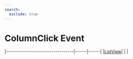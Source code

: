 ```yaml
---
search:
  exclude: true
---
```


<h1 class="heading"><span class="name">ColumnClick Event</span></h1>

|----------------------------------|------|------|
|[ListView](../objects/listview.md)|&nbsp;|&nbsp;|
